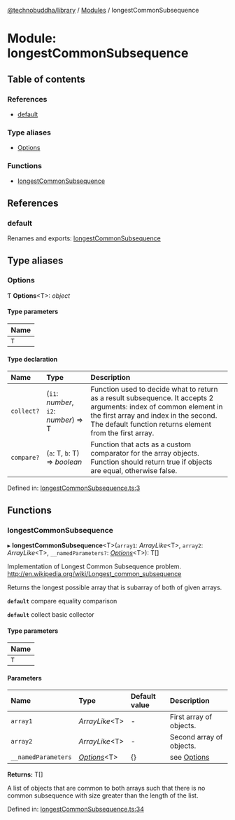 [@technobuddha/library](../../README.md) / [Modules](../Modules.md) / longestCommonSubsequence

# Module: longestCommonSubsequence

## Table of contents

### References

- [default](longestcommonsubsequence.md#default)

### Type aliases

- [Options](longestcommonsubsequence.md#options)

### Functions

- [longestCommonSubsequence](longestcommonsubsequence.md#longestcommonsubsequence)

## References

### default

Renames and exports: [longestCommonSubsequence](longestcommonsubsequence.md#longestcommonsubsequence)

## Type aliases

### Options

Ƭ **Options**<T\>: *object*

#### Type parameters

| Name |
| :------ |
| `T` |

#### Type declaration

| Name | Type | Description |
| :------ | :------ | :------ |
| `collect?` | (`i1`: *number*, `i2`: *number*) => T | Function used to decide what to return as a result subsequence. It accepts 2 arguments: index of common element in the first array and index in the second. The default function returns element from the first array. |
| `compare?` | (`a`: T, `b`: T) => *boolean* | Function that acts as a custom comparator for the array objects. Function should return true if objects are equal, otherwise false. |

Defined in: [longestCommonSubsequence.ts:3](../../src/longestCommonSubsequence.ts#L3)

## Functions

### longestCommonSubsequence

▸ **longestCommonSubsequence**<T\>(`array1`: *ArrayLike*<T\>, `array2`: *ArrayLike*<T\>, `__namedParameters?`: [*Options*](longestcommonsubsequence.md#options)<T\>): T[]

Implementation of Longest Common Subsequence problem.
http://en.wikipedia.org/wiki/Longest_common_subsequence

Returns the longest possible array that is subarray of both of given arrays.

**`default`** compare equality comparison

**`default`** collect basic collector

#### Type parameters

| Name |
| :------ |
| `T` |

#### Parameters

| Name | Type | Default value | Description |
| :------ | :------ | :------ | :------ |
| `array1` | *ArrayLike*<T\> | - | First array of objects. |
| `array2` | *ArrayLike*<T\> | - | Second array of objects. |
| `__namedParameters` | [*Options*](longestcommonsubsequence.md#options)<T\> | {} | see [Options](longestcommonsubsequence.md#options) |

**Returns:** T[]

A list of objects that are common to both arrays
such that there is no common subsequence with size greater than the
length of the list.

Defined in: [longestCommonSubsequence.ts:34](../../src/longestCommonSubsequence.ts#L34)

